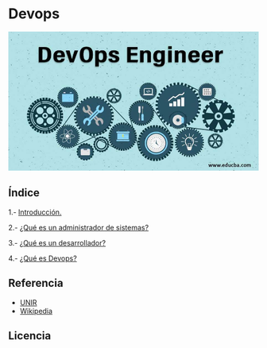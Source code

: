 # Devops
![Devops](/img/DevOps-Engineer.jpg)


## Índice

1.- [Introducción.](documentacion/introduccion.md)

2.- [¿Qué es un administrador de sistemas?](documentacion/administracion.md)

3.- [¿Qué es un desarrollador?](documentacion/desarrolladores.md)

4.- [¿Qué es Devops?](documentacion/devops.md)


## Referencia

- [UNIR](https://www.unir.net/ingenieria/revista/administrador-sistemas/)
- [Wikipedia](https://es.wikipedia.org/wiki/Wikipedia:Portada)

## Licencia

